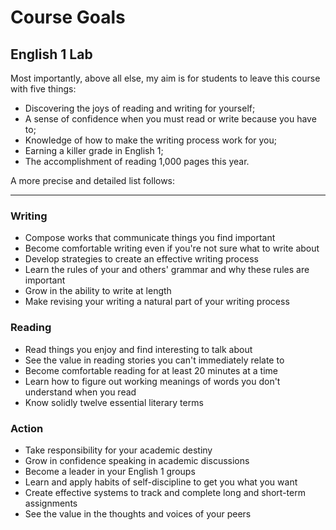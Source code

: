 # Course Goals
## English 1 Lab

Most importantly, above all else, my aim is for students to leave this course with five things:

* Discovering the joys of reading and writing for yourself;
* A sense of confidence when you must read or write because you have to;
* Knowledge of how to make the writing process work for you;
* Earning a killer grade in English 1;
* The accomplishment of reading 1,000 pages this year.

A more precise and detailed list follows:

---

### Writing

* Compose works that communicate things you find important
* Become comfortable writing even if you're not sure what to write about
* Develop strategies to create an effective writing process
* Learn the rules of your and others' grammar and why these rules are important
* Grow in the ability to write at length
* Make revising your writing a natural part of your writing process

### Reading

* Read things you enjoy and find interesting to talk about
* See the value in reading stories you can't immediately relate to
* Become comfortable reading for at least 20 minutes at a time
* Learn how to figure out working meanings of words you don't understand when you read
* Know solidly twelve essential literary terms

### Action

* Take responsibility for your academic destiny
* Grow in confidence speaking in academic discussions
* Become a leader in your English 1 groups
* Learn and apply habits of self-discipline to get you what you want
* Create effective systems to track and complete long and short-term assignments
* See the value in the thoughts and voices of your peers